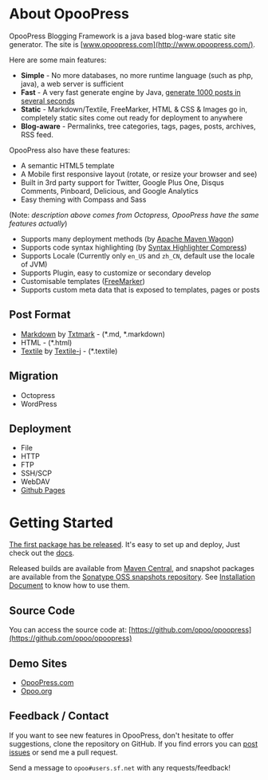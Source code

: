 # About OpooPress

OpooPress Blogging Framework is a java based blog-ware static site generator. The site is [www.opoopress.com](http://www.opoopress.com/).

Here are some main features:

- **Simple** - No more databases, no more runtime language (such as php, java), a web server is sufficient
- **Fast** - A very fast generate engine by Java, [generate 1000 posts in several seconds](http://opoo.org/why-i-develop-opoopress/)
- **Static** - Markdown/Textile, FreeMarker, HTML & CSS & Images go in, completely static sites come out ready for deployment to anywhere
- **Blog-aware** - Permalinks, tree categories, tags, pages, posts, archives, RSS feed.

OpooPress also have these features:
- A semantic HTML5 template
- A Mobile first responsive layout (rotate, or resize your browser and see)
- Built in 3rd party support for Twitter, Google Plus One, Disqus Comments, Pinboard, Delicious, and Google Analytics
- Easy theming with Compass and Sass

(Note: *description above comes from Octopress, OpooPress have the same features actually*)
- Supports many deployment methods (by [Apache Maven Wagon](http://maven.apache.org/wagon/))
- Supports code syntax highlighting (by [Syntax Highlighter Compress](http://alexgorbatchev.com/SyntaxHighlighter/))
- Supports Locale (Currently only `en_US` and `zh_CN`, default use the locale of JVM)
- Supports Plugin, easy to customize or secondary develop
- Customisable templates ([FreeMarker](http://www.freemarker.org/))
- Supports custom meta data that is exposed to templates, pages or posts

## Post Format
- [Markdown](http://daringfireball.net/projects/markdown/) by [Txtmark](https://github.com/rjeschke/txtmark) - (\*.md, \*.markdown)
- HTML - (\*.html)
- [Textile](http://textile.sitemonks.com/) by [Textile-j](https://textile-j.dev.java.net/) - (\*.textile)

## Migration
- Octopress
- WordPress

## Deployment
- File
- HTTP
- FTP
- SSH/SCP
- WebDAV
- [Github Pages](http://www.opoopress.com/en/docs/github-pages/)

# Getting Started
[The first package has be released](http://www.opoopress.com/en/). It's easy to set up and deploy, Just check out the [docs](http://www.opoopress.com/en/docs/).

Released builds are available from [Maven Central](http://search.maven.org/#search%7Cga%7C1%7Corg.opoo.press), and snapshot packages are available from the [Sonatype OSS snapshots repository](https://oss.sonatype.org/content/repositories/snapshots/org/opoo/press/). See [Installation Document](http://www.opoopress.com/en/docs/installation/) to know how to use them.

## Source Code
You can access the source code at: [https://github.com/opoo/opoopress](https://github.com/opoo/opoopress)

## Demo Sites
- [OpooPress.com](http://www.opoopress.com/)
- [Opoo.org](http://opoo.org/)

## Feedback / Contact
If you want to see new features in OpooPress, don't hesitate to offer suggestions, clone the repository on GitHub. If you find errors you can [post issues](https://github.com/opoo/opoopress/issues) or send me a pull request.

Send a message to `opoo#users.sf.net` with any requests/feedback!